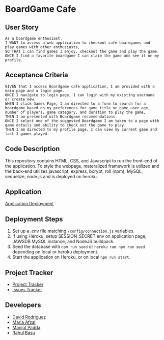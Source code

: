 # BoardGame Cafe

## User Story
```
As a boardgame enthusiast, 
I WANT to access a web application to checkout cafe boardgames and play games with other enthusiasts,
SO THAT I can find games I enjoy, checkout the game and play the game.
ONCE I find a favorite boardgame I can claim the game and see it on my profile.
```

## Acceptance Criteria
```
GIVEN that I access Boardgame cafe application, I am provided with a main page and a login page.
ONCE I navigate to login page, I can login with my existing username or create new.
WHEN I click Games Page, I am directed to a form to search for a boardgame based on my preferences for game title or game user age, number of players, game category, and duration to play the game,
THEN I am presented with Boardgame recommendations. 
ONCE I select one of the suggested Boardgame I am taken to a page with game details and ability to check out the game to play.
THEN I am directed to my profile page, I can view my current game and last 3 games played.
```

## Code Description
This repository contains HTML, CSS, and Javascript to run the front-end of the application. 
To style the webpage, materalized framework is utilized and the back-end utilizes javascript, express, bcrypt, roll (npm), MySQL, sequelize, node.js and is deployed on heroku.


## Application 
[Application Deployment](https://boardgame-cafe-1166881584c8.herokuapp.com/)

## Deployment Steps
1. Set up a .env file matching `/config/connection.js` variables.
2. If using Heroku, setup SESSION_SECRET env on application page, JAWSDB MySQL instance, and NodeJS buildpack.
3. Seed the database with `npm run seed` or `heroku run npm run seed` depending on local or heroku deployment.
4. Start the application on Heroku, or on local `npm run start`.


## Project Tracker
- [Project Tracker](https://github.com/users/r-basu/projects/2)
- [Issues Tracker](https://github.com/r-basu/boardgame-cafe/issues)

## Developers

* [David Rodriguez](https://github.com/DavidRodriguez119)
* [Maria Afzal](https://github.com/afzama)
* [Manjot Padda](https://github.com/manjotpadda13)
* [Rahul Basu](https://github.com/r-basu)

